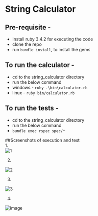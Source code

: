 # String Calculator  
  
## Pre-requisite -   
-  Install ruby 3.4.2 for executing the code  
-  clone the repo
-  run  `bundle install`, to install the gems  
  
## To run the calculator -  
-  cd to the string_calculator directory  
-  run the below command  
  -  windows - `ruby .\bin\calculator.rb`  
  -  linux   - `ruby bin/calculator.rb`  
  
## To run the tests -  
-  cd to the string_calculator directory  
-  run the below command    
  -   `bundle exec rspec spec/*`  
  
##Screenshots of execution and test  
1.  
![1](https://github.com/user-attachments/assets/e1da6203-face-4482-aa67-1ab5b72c0545)
  
2.  
![2](https://github.com/user-attachments/assets/f690e3fd-5892-4d14-a967-9996e2a8b9b0)
  
3.  
![3](https://github.com/user-attachments/assets/43b30057-2d78-40f5-a69e-bc554003c7e8)
  
4.  
![image](https://github.com/user-attachments/assets/e20791be-543a-4ac0-8eb3-585488282ef3)
